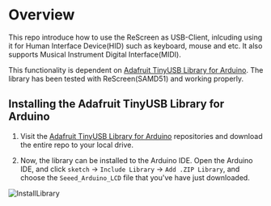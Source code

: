 # Overview

This repo introduce how to use the ReScreen as USB-Client, inlcuding using it for Human Interface Device(HID) such as keyboard, mouse and etc. It also supports Musical Instrument Digital Interface(MIDI).

This functionality is dependent on [Adafruit TinyUSB Library for Arduino](https://github.com/adafruit/Adafruit_TinyUSB_Arduino). The library has been tested with ReScreen(SAMD51) and working properly.

## Installing the Adafruit TinyUSB Library for Arduino

1. Visit the [Adafruit TinyUSB Library for Arduino](https://github.com/adafruit/Adafruit_TinyUSB_Arduino) repositories and download the entire repo to your local drive.

2. Now, the  library can be installed to the Arduino IDE. Open the Arduino IDE, and click `sketch` -> `Include Library` -> `Add .ZIP Library`, and choose the `Seeed_Arduino_LCD` file that you've have just downloaded.

![InstallLibrary](https://files.seeedstudio.com/wiki/Wio-Terminal/img/Xnip2019-11-21_15-50-13.jpg)
